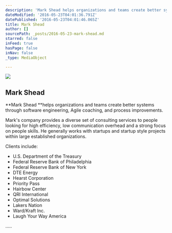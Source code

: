 ```yaml
---
description: 'Mark Shead helps organizations and teams create better systems through software engineering, Agile coaching, and process improvements.'
dateModified: '2016-05-23T04:01:36.791Z'
datePublished: '2016-05-23T04:01:46.065Z'
title: Mark Shead
author: []
sourcePath: _posts/2016-05-23-mark-shead.md
starred: false
inFeed: true
hasPage: false
inNav: false
_type: MediaObject

---
```

<article style=""><img src="https://s3-us-west-2.amazonaws.com/the-grid-img/p/a8c25f2801b6e1031c1be5b5f0db003e1b5f60d8.jpg" /><h1>Mark Shead</h1></article>

**Mark Shead **helps organizations and teams create better systems through software engineering, Agile coaching, and process improvements.

Mark's company provides a diverse set of consulting services to people looking for high efficiency, low communication overhead and a strong focus on people skills. He generally works with startups and startup style projects within large established organizations.

Clients include:

* U.S. Department of the Treasury
* Federal Reserve Bank of Philadelphia
* Federal Reserve Bank of New York
* DTE Energy
* Hearst Corporation
* Priority Pass
* Hairbow Center
* QRI International
* Optimal Solutions
* Lakers Nation
* Ward/Kraft Inc.
* Laugh Your Way America

.....